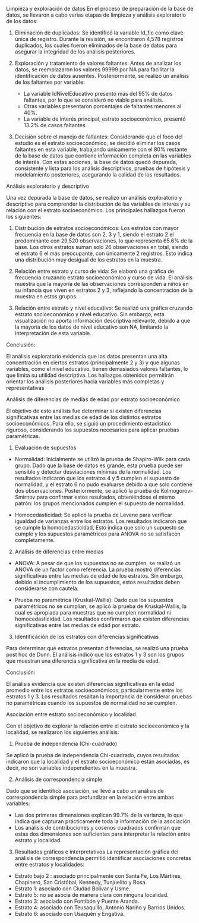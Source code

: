 Limpieza y exploración de datos
En el proceso de preparación de la base de datos, se llevaron a cabo varias etapas de limpieza y análisis exploratorio de los datos:

1. Eliminación de duplicados: Se identificó la variable Id_fic como clave única de registro. Durante la revisión, se encontraron 4,578 registros duplicados, los cuales fueron eliminados de la base de datos para asegurar la integridad de los análisis posteriores.

2. Exploración y tratamiento de valores faltantes: Antes de analizar los datos, se reemplazaron los valores 99999 por NA para facilitar la identificación de datos ausentes. Posteriormente, se realizó un análisis de los faltantes por variable:
	- La variable IdNivelEducativo presentó más del 95% de datos faltantes, por lo que se consideró no viable para análisis.
	- Otras variables presentaron porcentajes de faltantes menores al 40%.
	- La variable de interés principal, estrato socioeconómico, presentó 13.2% de casos faltantes.

3. Decisión sobre el manejo de faltantes: Considerando que el foco del estudio es el estrato socioeconómico, se decidió eliminar los casos faltantes en esta variable, trabajando únicamente con el 80% restante de la base de datos que contiene información completa en las variables de interés.
Con estas acciones, la base de datos quedó depurada, consistente y lista para los análisis descriptivos, pruebas de hipótesis y modelamiento posteriores, asegurando la calidad de los resultados.

Análisis exploratorio y descriptivo

Una vez depurada la base de datos, se realizó un análisis exploratorio y descriptivo para comprender la distribución de las variables de interés y su relación con el estrato socioeconómico. Los principales hallazgos fueron los siguientes:

1. Distribución de estratos socioeconómicos: Los estratos con mayor frecuencia en la base de datos son 2, 3 y 1, siendo el estrato 2 el predominante con 29,520 observaciones, lo que representa 65.6% de la base. Los otros estratos suman solo 26 observaciones en total, siendo el estrato 6 el más preocupante, con únicamente 2 registros. Esto indica una distribución muy desigual de los estratos en la muestra.

2. Relación entre estrato y curso de vida: Se elaboró una gráfica de frecuencia cruzando estrato socioeconómico y curso de vida. El análisis muestra que la mayoría de las observaciones corresponden a niños en su infancia que viven en estratos 2 y 3, reflejando la concentración de la muestra en estos grupos.

3. Relación entre estrato y nivel educativo: Se realizó una gráfica cruzando estrato socioeconómico y nivel educativo. Sin embargo, esta visualización no aporta información descriptiva relevante, debido a que la mayoría de los datos de nivel educativo son NA, limitando la interpretación de esta variable.

Conclusión:

El análisis exploratorio evidencia que los datos presentan una alta concentración en ciertos estratos (principalmente 2 y 3) y que algunas variables, como el nivel educativo, tienen demasiados valores faltantes, lo que limita su utilidad descriptiva. Los hallazgos obtenidos permitirán orientar los análisis posteriores hacia variables más completas y representativas


Análisis de diferencias de medias de edad por estrato socioeconómico

El objetivo de este análisis fue determinar si existen diferencias significativas entre las medias de edad de los distintos estratos socioeconómicos. Para ello, se siguió un procedimiento estadístico riguroso, considerando los supuestos necesarios para aplicar pruebas paramétricas.

1. Evaluación de supuestos

- Normalidad: Inicialmente se utilizó la prueba de Shapiro-Wilk para cada grupo. Dado que la base de datos es grande, esta prueba puede ser sensible y detectar desviaciones mínimas de la normalidad. Los resultados indicaron que los estratos 4 y 5 cumplen el supuesto de normalidad, y el estrato 6 no pudo evaluarse debido a que solo contiene dos observaciones.
Posteriormente, se aplicó la prueba de Kolmogorov–Smirnov para confirmar estos resultados, obteniéndose el mismo patrón: los grupos mencionados cumplen el supuesto de normalidad.

- Homocedasticidad:
Se aplicó la prueba de Levene para verificar igualdad de varianzas entre los estratos. Los resultados indicaron que se cumple la homocedasticidad, Esto indica que solo un supuesto se cumple y los supuestos paramétricos para ANOVA no se satisfacen completamente.


2. Análisis de diferencias entre medias

- ANOVA: A pesar de que los supuestos no se cumplen, se realizó un ANOVA de un factor como referencia. La prueba mostró diferencias significativas entre las medias de edad de los estratos. Sin embargo, debido al incumplimiento de los supuestos, estos resultados deben considerarse con cautela.

- Prueba no paramétrica (Kruskal-Wallis): Dado que los supuestos paramétricos no se cumplían, se aplicó la prueba de Kruskal-Wallis, la cual es apropiada para muestras que no cumplen normalidad ni homocedasticidad. Los resultados confirmaron que existen diferencias significativas entre las medias de edad por estrato.


3. Identificación de los estratos con diferencias significativas

Para determinar qué estratos presentan diferencias, se realizó una prueba post hoc de Dunn. El análisis indicó que los estratos 1 y 3 son los grupos que muestran una diferencia significativa en la media de edad.

Conclusión:

El análisis evidencia que existen diferencias significativas en la edad promedio entre los estratos socioeconómicos, particularmente entre los estratos 1 y 3. Los resultados resaltan la importancia de considerar pruebas no paramétricas cuando los supuestos de normalidad no se cumplen.

Asociación entre estrato socioeconómico y localidad

Con el objetivo de explorar la relación entre el estrato socioeconómico y la localidad, se realizaron los siguientes análisis:

1. Prueba de independencia (Chi-cuadrado)

Se aplicó la prueba de independencia Chi-cuadrado, cuyos resultados indicaron que la localidad y el estrato socioeconómico están asociadas, es decir, no son variables independientes en la muestra.

2. Análisis de correspondencia simple

Dado que se identificó asociación, se llevó a cabo un análisis de correspondencia simple para profundizar en la relación entre ambas variables:

- Las dos primeras dimensiones explican 99.7% de la varianza, lo que indica que capturan prácticamente toda la información de la asociación.
- Los análisis de contribuciones y cosenos cuadrados confirman que estas dos dimensiones son suficientes para interpretar la relación entre estrato y localidad.


3. Resultados gráficos e interpretativos
La representación gráfica del análisis de correspondencia permitió identificar asociaciones concretas entre estratos y localidades:
- Estrato bajo 2 : asociado principalmente con Santa Fe, Los Mártires, Chapinero, San Cristóbal, Kennedy, Tunjuelito y Bosa.
- Estrato 1: asociado con Ciudad Bolívar y Usme.
- Estrato 5: no se asocia de manera clara con ninguna localidad.
- Estrato 3: asociado con Fontibón y Puente Aranda.
- Estrato 4: asociado con Teusaquillo, Antonio Nariño y Barrios Unidos.
- Estrato 6: asociado con Usaquén y Engativá.


